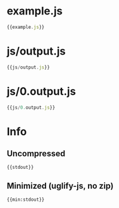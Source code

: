 # example.js

``` javascript
{{example.js}}
```

# js/output.js

``` javascript
{{js/output.js}}
```

# js/0.output.js

``` javascript
{{js/0.output.js}}
```

# Info

## Uncompressed

```
{{stdout}}
```

## Minimized (uglify-js, no zip)

```
{{min:stdout}}
```

